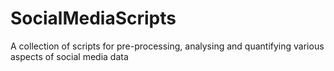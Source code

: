 # SocialMediaScripts
A collection of scripts for pre-processing, analysing and quantifying various aspects of social media data
